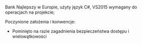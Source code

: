 Bank Najlepszy w Europie, użyty język C#, VS2015 wymagany do operacjach na projekcie;

Poczynione założenia i konwencje:
- Pominięto na razie zagadnienia bezpieczeństwa dostępu i wielowątkowości
